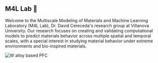 ## M4L Lab :wave:

Welcome to the Multiscale Modeling of Materials and Machine Learning Laboratory (M4L Lab), Dr. David Cereceda's research group at Villanova University. 
Our research focuses on creating and validating computational models to predict materials behavior across multiple spatial and temporal scales, with a special 
interest in studying material behavior under extreme environments and bio-inspired materials.

![W alloy based PFC](https://www.m4l-lab.com/?lightbox=dataItem-l01vzdzv1)
